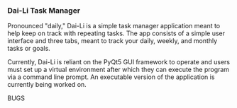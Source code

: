 ### Dai-Li Task Manager

Pronounced "daily," Dai-Li is a simple task manager application meant to help keep on track with repeating tasks. The app consists of a simple user interface and three tabs, meant to track your daily, weekly, and monthly tasks or goals.

Currently, Dai-Li is reliant on the PyQt5 GUI framework to operate and users must set up a virtual environment after which they can execute the program via a command line prompt. An executable version of the application is currently being worked on. 



BUGS

